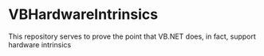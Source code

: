 # VBHardwareIntrinsics
This repository serves to prove the point that VB.NET does, in fact, support hardware intrinsics
